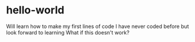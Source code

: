 # hello-world
Will learn how to make my first lines of code
I have never coded before but look forward to learning
What if this doesn't work?
